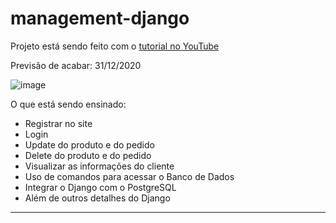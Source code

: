 # management-django

 Projeto está sendo feito com o  <a href='https://www.youtube.com/playlist?list=PL-51WBLyFTg2vW-_6XBoUpE7vpmoR3ztO '> tutorial no YouTube</a>
 
 Previsão de acabar: 31/12/2020
 
 ![image](https://user-images.githubusercontent.com/60307596/103142890-75592480-46ea-11eb-8414-6d0b1f2c7507.png)
 
  O que está sendo ensinado:
  - Registrar no site
  - Login
  - Update do produto e do pedido
  - Delete do produto e do pedido
  - Visualizar as informações do cliente
  - Uso de comandos para acessar o Banco de Dados
  - Integrar o Django com o PostgreSQL
  - Além de outros detalhes do Django
<hr>
